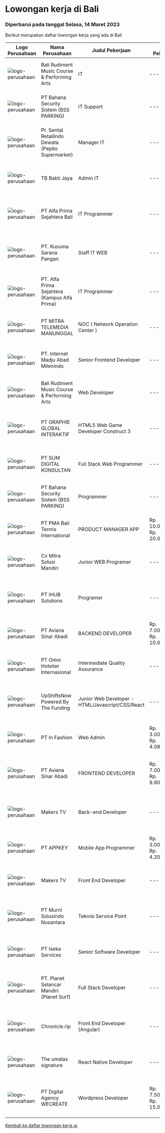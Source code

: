 
  # Lowongan kerja di Bali

  ### Diperbarui pada tanggal Selasa, 14 Maret 2023

  Berikut merupakan daftar lowongan kerja yang ada di Bali

  |Logo Perusahaan | Nama Perusahaan | Judul Pekerjaan | Gaji Pekerjaan | Lokasi | Deskripsi | Tanggal diunggah | Pranala |
  | -------------- | --------------- | --------------- | --------- | --------- | -------------- | ------- | ----------- |
  |![logo-perusahaan](https://i.ibb.co/sqvTCh9/112815900-stock-vector-no-image-available-icon-flat-vector.webp)|Bali Rudiment Music Course & Performing Arts|IT|---|Padang|Freshgraduate dari bidang ilmu komputer, teknologi informasi Menguasai bahasa pemrograman Memahami jaringan komputer, instalasi software dan hardware...|Senin, 13 Maret 2023|https://www.jobstreet.co.id/id/job/it-1034842336?token=0~92effe1d-4a34-4ab4-ba49-ea8185b06d63&sectionRank=1&jobId=jobstreet-id-job-1034842336|
|![logo-perusahaan](https://i.ibb.co/sqvTCh9/112815900-stock-vector-no-image-available-icon-flat-vector.webp)|PT Bahana Security Sistem (BSS PARKING)|IT Support|---|Padang|Kualifikasi:• Pendidikan minimal D3 (Jurusan Mesin/ Elektro/ Sipil/ IT)• Mampu mengoperasikan komputer dan (Ms. Word &amp; Excel)• Menguasai sistem...|Senin, 13 Maret 2023|https://www.jobstreet.co.id/id/job/it-support-1034859311?token=0~92effe1d-4a34-4ab4-ba49-ea8185b06d63&sectionRank=2&jobId=jobstreet-id-job-1034859311|
|![logo-perusahaan](https://i.ibb.co/sqvTCh9/112815900-stock-vector-no-image-available-icon-flat-vector.webp)|Pt. Sental Retailindo Dewata (Pepito Supermarket)|Manager IT|---|Kuta|Merencanakan strategi implementasi atas kebijakan perusahaanMemastikan semua sistem IT dapat berjalan dengan lancarMemonitor pelaksanaan strategi dan...|Senin, 13 Maret 2023|https://www.jobstreet.co.id/id/job/manager-it-1034914751?token=0~92effe1d-4a34-4ab4-ba49-ea8185b06d63&sectionRank=3&jobId=jobstreet-id-job-1034914751|
|![logo-perusahaan](https://image-service-cdn.seek.com.au/b2f12dc442f47895e0bd92eeffdc0d9b509f4b69/ee4dce1061f3f616224767ad58cb2fc751b8d2dc)|TB Bakti Jaya|Admin IT|---|Padang|Pengalaman di posisi yang sama dari 2 tahun; Pengetahuan tentang berbagai sistem pencarian, dan mampu untuk menggunakannya; Mampu berkomunikasi dengan...|Senin, 13 Maret 2023|https://www.jobstreet.co.id/id/job/admin-it-1035028157?token=0~92effe1d-4a34-4ab4-ba49-ea8185b06d63&sectionRank=4&jobId=jobstreet-id-job-1035028157|
|![logo-perusahaan](https://image-service-cdn.seek.com.au/63f40e7f255a2776a9903d4f3357ed45921566f7/ee4dce1061f3f616224767ad58cb2fc751b8d2dc)|PT Alfa Prima Sejahtera Bali|IT Programmer|---|Denpasar|KAPAN TERAKHIR KALI ANDA MERASA BENAR-BENAR BAHAGIA DALAM BEKERJA?Ayo seru-seruan bareng kami di Alfa Prima. Sebuah Lembaga Pendidikan yang sedang...|Jumat, 10 Maret 2023|https://www.jobstreet.co.id/id/job/it-programmer-4257367?token=0~92effe1d-4a34-4ab4-ba49-ea8185b06d63&sectionRank=5&jobId=jobstreet-id-job-4257367|
|![logo-perusahaan](https://i.ibb.co/sqvTCh9/112815900-stock-vector-no-image-available-icon-flat-vector.webp)|PT. Kusuma Sarana Pangan|Staff IT WEB|---|Bali|PT. KUSUMA SARANA PANGANPenempatan di : TabananDeskripsi Pekerjaan : Melakukan analisa terkait pengembangan sistem situs web / aplikasi dan Melakukan...|Senin, 13 Maret 2023|https://www.jobstreet.co.id/id/job/staff-it-web-1034797413?token=0~92effe1d-4a34-4ab4-ba49-ea8185b06d63&sectionRank=6&jobId=jobstreet-id-job-1034797413|
|![logo-perusahaan](https://i.ibb.co/sqvTCh9/112815900-stock-vector-no-image-available-icon-flat-vector.webp)|PT. Alfa Prima Sejahtera (Kampus Alfa Prima)|IT Programmer|---|Bali|KAPAN TERAKHIR KALI ANDA MERASA BENAR-BENAR BAHAGIA DALAM BEKERJA?Ayo seru-seruan bareng kami di Alfa Prima. Sebuah Lembaga  Pendidikan yang sedang...|Senin, 13 Maret 2023|https://www.jobstreet.co.id/id/job/it-programmer-1034957002?token=0~92effe1d-4a34-4ab4-ba49-ea8185b06d63&sectionRank=7&jobId=jobstreet-id-job-1034957002|
|![logo-perusahaan](https://image-service-cdn.seek.com.au/398a6ca8294170c3b5681b36d7ad4334c52062ed/ee4dce1061f3f616224767ad58cb2fc751b8d2dc)|PT MITRA TELEMEDIA MANUNGGAL|NOC ( Network Operation Center )|---|Bali|NOC Duties and Responsibilities: - Monitoring IT &amp; networking infrastructure through a monitoring dashboard- Execute BAU activities- Daily report,...|Senin, 13 Maret 2023|https://www.jobstreet.co.id/id/job/noc-network-operation-center-1034745665?token=0~92effe1d-4a34-4ab4-ba49-ea8185b06d63&sectionRank=8&jobId=jobstreet-id-job-1034745665|
|![logo-perusahaan](https://image-service-cdn.seek.com.au/333c3eec13791aaf6942751977cd098be896d817/ee4dce1061f3f616224767ad58cb2fc751b8d2dc)|PT. Internet Madju Abad Milenindo|Senior Frontend Developer|---|Bali|Job Descriptions Turning UI/UX designs into prototypes, creating excellent interactions from designs Writing reusable code and libraries to a standard...|Minggu, 12 Maret 2023|https://www.jobstreet.co.id/id/job/senior-frontend-developer-4248073?token=0~92effe1d-4a34-4ab4-ba49-ea8185b06d63&sectionRank=9&jobId=jobstreet-id-job-4248073|
|![logo-perusahaan](https://i.ibb.co/sqvTCh9/112815900-stock-vector-no-image-available-icon-flat-vector.webp)|Bali Rudiment Music Course & Performing Arts|Web Developer|---|Padang|Freshgraduate dari bidang ilmu komputer, teknologi informasi  Menguasai bahasa pemrograman Memahami jaringan komputer, instalasi software dan hardware...|Senin, 13 Maret 2023|https://www.jobstreet.co.id/id/job/web-developer-1034842344?token=0~92effe1d-4a34-4ab4-ba49-ea8185b06d63&sectionRank=10&jobId=jobstreet-id-job-1034842344|
|![logo-perusahaan](https://image-service-cdn.seek.com.au/4cf2a680e40684f2c1e45f1d04725525a26ebc67/ee4dce1061f3f616224767ad58cb2fc751b8d2dc)|PT GRAPHIE GLOBAL INTERAKTIF|HTML5 Web Game Developer Construct 3|---|Bali|Deskripsi Pekerjaan : Usia maksimal 35 tahun Pendidikan terakhir minimal D3 Menyenangi dunia aplikasi komputer dan pembuatan game Mempunyai kemampuan...|Minggu, 12 Maret 2023|https://www.jobstreet.co.id/id/job/html5-web-game-developer-construct-3-4258701?token=0~92effe1d-4a34-4ab4-ba49-ea8185b06d63&sectionRank=11&jobId=jobstreet-id-job-4258701|
|![logo-perusahaan](https://i.ibb.co/sqvTCh9/112815900-stock-vector-no-image-available-icon-flat-vector.webp)|PT SUM DIGITAL KONSULTAN|Full Stack Web Programmer|---|Bali|PT. Sum Digital Konsultan adalah Perusahaan bergerak dibidang IT di Bali yang memiliki hubungan kerjasama dengan perusahaan IT di Jepang. Bergerak...|Senin, 13 Maret 2023|https://www.jobstreet.co.id/id/job/full-stack-web-programmer-1035043548?token=0~92effe1d-4a34-4ab4-ba49-ea8185b06d63&sectionRank=12&jobId=jobstreet-id-job-1035043548|
|![logo-perusahaan](https://i.ibb.co/sqvTCh9/112815900-stock-vector-no-image-available-icon-flat-vector.webp)|PT Bahana Security Sistem (BSS PARKING)|Programmer|---|Padang|Kualifikasi: Pria/WanitaKomunikatif, dapat bekerja dalam Team &amp; IndividuPendidikan minimal D3 (Jurusan Teknik Informatika / Sistem Informasi/...|Senin, 13 Maret 2023|https://www.jobstreet.co.id/id/job/programmer-1034825163?token=0~92effe1d-4a34-4ab4-ba49-ea8185b06d63&sectionRank=13&jobId=jobstreet-id-job-1034825163|
|![logo-perusahaan](https://image-service-cdn.seek.com.au/f18a95007b3db181b0a8495b10c68555f45ee9b0/ee4dce1061f3f616224767ad58cb2fc751b8d2dc)|PT PMA Bali Tennis International|PRODUCT MANAGER APP|Rp. 10.000.000-Rp. 20.000.000|Bali|Constant improving / developing / testing the App features. Selling company services (Liga App) to corporate clients (tennis and sport clubs, studios...|Sabtu, 11 Maret 2023|https://www.jobstreet.co.id/id/job/product-manager-app-4258524?token=0~92effe1d-4a34-4ab4-ba49-ea8185b06d63&sectionRank=14&jobId=jobstreet-id-job-4258524|
|![logo-perusahaan](https://i.ibb.co/sqvTCh9/112815900-stock-vector-no-image-available-icon-flat-vector.webp)|Cv Mitra Solusi  Mandiri|Junior WEB Programer|---|Bali|Keuntungan:1. Gaji UMR Bali.2. Tunjangan  Deskripsi pekerjaan:1. Menguasai bahasa pemograman Laravel, Javascript, Vue Js dan Desain.2. Mampu...|Senin, 13 Maret 2023|https://www.jobstreet.co.id/id/job/junior-web-programer-1035065370?token=0~92effe1d-4a34-4ab4-ba49-ea8185b06d63&sectionRank=15&jobId=jobstreet-id-job-1035065370|
|![logo-perusahaan](https://i.ibb.co/sqvTCh9/112815900-stock-vector-no-image-available-icon-flat-vector.webp)|PT IHUB Solutions|Programer|---|Bali|Tugas dan tanggung jawab : Melakukan perencanaan dan merancang struktur hingga tampilan program Melakukan coding atau menulis kode program Menulis...|Senin, 13 Maret 2023|https://www.jobstreet.co.id/id/job/programer-1034729278?token=0~92effe1d-4a34-4ab4-ba49-ea8185b06d63&sectionRank=16&jobId=jobstreet-id-job-1034729278|
|![logo-perusahaan](https://image-service-cdn.seek.com.au/0243ad14f60f27322e02b60463d133b6b8fb5d11/ee4dce1061f3f616224767ad58cb2fc751b8d2dc)|PT Aviana Sinar Abadi|BACKEND DEVELOPER|Rp. 7.000.000-Rp. 10.000.000|Denpasar|Responsibilities : Create new program and modification as required by business unit Prepare system solution on root cause as preventive action Create...|Sabtu, 11 Maret 2023|https://www.jobstreet.co.id/id/job/backend-developer-4245789?token=0~92effe1d-4a34-4ab4-ba49-ea8185b06d63&sectionRank=17&jobId=jobstreet-id-job-4245789|
|![logo-perusahaan](https://i.ibb.co/sqvTCh9/112815900-stock-vector-no-image-available-icon-flat-vector.webp)|PT Omni Hotelier Internasional|Intermediate Quality Assurance|---|Bali|Kami sedang mencari Junior QA untuk bergabung dengan tim kami dalam memastikan produk-produk kami memenuhi standar kualitas tertinggi. Sebagai Junior...|Senin, 13 Maret 2023|https://www.jobstreet.co.id/id/job/intermediate-quality-assurance-1035028250?token=0~92effe1d-4a34-4ab4-ba49-ea8185b06d63&sectionRank=18&jobId=jobstreet-id-job-1035028250|
|![logo-perusahaan](https://i.ibb.co/sqvTCh9/112815900-stock-vector-no-image-available-icon-flat-vector.webp)|UpShiftsNow Powered By The Funding|Junior Web Developer - HTML/Javascript/CSS/React|---|Bali|-&gt; Are you a keen developer willing to work hard and gain a lot of experience?-&gt; Eager to learn and grow in a fast-paced equal opportunity...|Senin, 13 Maret 2023|https://www.jobstreet.co.id/id/job/junior-web-developer-html-javascript-css-react-1034957038?token=0~92effe1d-4a34-4ab4-ba49-ea8185b06d63&sectionRank=19&jobId=jobstreet-id-job-1034957038|
|![logo-perusahaan](https://image-service-cdn.seek.com.au/99ccc0096dc1e58f96b75a1f238e7d9598eff05d/ee4dce1061f3f616224767ad58cb2fc751b8d2dc)|PT In Fashion|Web Admin|Rp. 3.000.000-Rp. 4.080.000|Badung|Roles and Responsibilities Prepare and update website content (products, banners, etc). Edit product image (cropping, creating banner, color...|Sabtu, 11 Maret 2023|https://www.jobstreet.co.id/id/job/web-admin-4258337?token=0~92effe1d-4a34-4ab4-ba49-ea8185b06d63&sectionRank=20&jobId=jobstreet-id-job-4258337|
|![logo-perusahaan](https://image-service-cdn.seek.com.au/97591e8be737b25128f631cf417042b55eb58300/ee4dce1061f3f616224767ad58cb2fc751b8d2dc)|PT Aviana Sinar Abadi|FRONTEND DEVELOPER|Rp. 7.000.000-Rp. 9.800.000|Bali|FRONTEND DEVELOPERResponsibilities : Develop functional and sustainable applications with clean codes Develop new user facing features React.js...|Sabtu, 11 Maret 2023|https://www.jobstreet.co.id/id/job/frontend-developer-4245776?token=0~92effe1d-4a34-4ab4-ba49-ea8185b06d63&sectionRank=21&jobId=jobstreet-id-job-4245776|
|![logo-perusahaan](https://i.ibb.co/sqvTCh9/112815900-stock-vector-no-image-available-icon-flat-vector.webp)|Makers TV|Back-end Developer|---|Bali|A tech company in Canggu, Bali is looking for a talented and enthusiastic Back End Developer (Full-time, Bali based)Responsibilities: Participate in...|Senin, 13 Maret 2023|https://www.jobstreet.co.id/id/job/back-end-developer-1034997737?token=0~92effe1d-4a34-4ab4-ba49-ea8185b06d63&sectionRank=22&jobId=jobstreet-id-job-1034997737|
|![logo-perusahaan](https://image-service-cdn.seek.com.au/afad074b12a760e2a687b95035dbd9fe5938cb52/ee4dce1061f3f616224767ad58cb2fc751b8d2dc)|PT APPKEY|Mobile App Programmer|Rp. 3.000.000-Rp. 4.200.000|Denpasar|PERSYARATAN: Menguasai teknologi pemrograman aplikasi mobile seperti Flutter, Java/Kotlin, iOS programming dan lain-lain. Pengalaman 1 tahun...|Sabtu, 11 Maret 2023|https://www.jobstreet.co.id/id/job/mobile-app-programmer-4245530?token=0~92effe1d-4a34-4ab4-ba49-ea8185b06d63&sectionRank=23&jobId=jobstreet-id-job-4245530|
|![logo-perusahaan](https://i.ibb.co/sqvTCh9/112815900-stock-vector-no-image-available-icon-flat-vector.webp)|Makers TV|Front End Developer|---|Bali|A design studio in Canggu, Bali is looking for a talented and enthusiastic Front End Developer (Full-time)Responsibilities: Maintain and improve the...|Senin, 13 Maret 2023|https://www.jobstreet.co.id/id/job/front-end-developer-1034997932?token=0~92effe1d-4a34-4ab4-ba49-ea8185b06d63&sectionRank=24&jobId=jobstreet-id-job-1034997932|
|![logo-perusahaan](https://image-service-cdn.seek.com.au/8b9d71fb6ac98baedac4bbcffd1f107000b99cbc/ee4dce1061f3f616224767ad58cb2fc751b8d2dc)|PT Murni Solusindo Nusantara|Teknisi Service Point|---|Karangasem|DESKRIPSI PEKERJAAN: Melakukan PM (Preventive Maintenance) dan CM (Corrective Maintenance) ke customer sesuai dengan SLA yang sudah ditetapkan....|Rabu, 08 Maret 2023|https://www.jobstreet.co.id/id/job/teknisi-service-point-4254672?token=0~92effe1d-4a34-4ab4-ba49-ea8185b06d63&sectionRank=25&jobId=jobstreet-id-job-4254672|
|![logo-perusahaan](https://image-service-cdn.seek.com.au/48f17f16a37d7ca19186c95222634d777fe9e0bf/ee4dce1061f3f616224767ad58cb2fc751b8d2dc)|PT Iseka Services|Senior Software Developer|---|Bali|PT Iseka Services is an exciting new technology provider whose main goal is to help companies of all sizes transfer to the Digital World utilising...|Jumat, 10 Maret 2023|https://www.jobstreet.co.id/id/job/senior-software-developer-4236939?token=0~92effe1d-4a34-4ab4-ba49-ea8185b06d63&sectionRank=26&jobId=jobstreet-id-job-4236939|
|![logo-perusahaan](https://image-service-cdn.seek.com.au/9a17f6158932b294e24ba264a1e5b00bc07424ec/ee4dce1061f3f616224767ad58cb2fc751b8d2dc)|PT. Planet Selancar Mandiri (Planet Surf)|Full Stack Developer|---|Badung|Requirements: Bachelor of Computer Science/Information System Minimum has one year of working experince Minimum 20 years old and maximum 30 years old...|Kamis, 09 Maret 2023|https://www.jobstreet.co.id/id/job/full-stack-developer-4236161?token=0~92effe1d-4a34-4ab4-ba49-ea8185b06d63&sectionRank=27&jobId=jobstreet-id-job-4236161|
|![logo-perusahaan](https://image-service-cdn.seek.com.au/54d704f55a597b1421c2fa80146242efd1397131/ee4dce1061f3f616224767ad58cb2fc751b8d2dc)|Chronicle.rip|Front End Developer (Angular)|---|Bali|Do you love a good challenge? Are you a creative thinker who's always looking for new and innovative ways to solve problems? Then Chronicle might be...|Kamis, 09 Maret 2023|https://www.jobstreet.co.id/id/job/front-end-developer-angular-4243532?token=0~92effe1d-4a34-4ab4-ba49-ea8185b06d63&sectionRank=28&jobId=jobstreet-id-job-4243532|
|![logo-perusahaan](https://i.ibb.co/sqvTCh9/112815900-stock-vector-no-image-available-icon-flat-vector.webp)|The umalas signature|React Native Developer|---|Badung|Experienced with Redux, JavaScript, and CLI Experienced with Redux saga is a plus Have knowledge with building new react module Good experience with...|Senin, 13 Maret 2023|https://www.jobstreet.co.id/id/job/react-native-developer-1034859226?token=0~92effe1d-4a34-4ab4-ba49-ea8185b06d63&sectionRank=29&jobId=jobstreet-id-job-1034859226|
|![logo-perusahaan](https://image-service-cdn.seek.com.au/bbf730ee497faf25aafae93ef5a5b7da7c782a98/ee4dce1061f3f616224767ad58cb2fc751b8d2dc)|PT Digital Agency WECREATE|Wordpress Developer|Rp. 7.500.000-Rp. 15.000.000|Badung|WECREATE is seeking a Web Developer who is an expert in Wordpress, PHP, HTML5, SASS/CSS and Javascript. You will be creating custom software solutions...|Rabu, 08 Maret 2023|https://www.jobstreet.co.id/id/job/wordpress-developer-4254193?token=0~92effe1d-4a34-4ab4-ba49-ea8185b06d63&sectionRank=30&jobId=jobstreet-id-job-4254193|


  [Kembali ke daftar lowongan kerja 🔙](../README.md#daftar-lowongan-kerja)
  